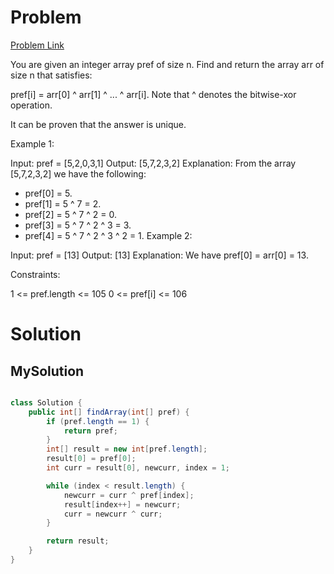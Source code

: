 # Problem

[Problem Link](https://leetcode.com/problems/find-the-original-array-of-prefix-xor/description)

You are given an integer array pref of size n. Find and return the array arr of size n that satisfies:

pref[i] = arr[0] ^ arr[1] ^ ... ^ arr[i].
Note that ^ denotes the bitwise-xor operation.

It can be proven that the answer is unique.

 

Example 1:

Input: pref = [5,2,0,3,1]
Output: [5,7,2,3,2]
Explanation: From the array [5,7,2,3,2] we have the following:
- pref[0] = 5.
- pref[1] = 5 ^ 7 = 2.
- pref[2] = 5 ^ 7 ^ 2 = 0.
- pref[3] = 5 ^ 7 ^ 2 ^ 3 = 3.
- pref[4] = 5 ^ 7 ^ 2 ^ 3 ^ 2 = 1.
Example 2:

Input: pref = [13]
Output: [13]
Explanation: We have pref[0] = arr[0] = 13.
 

Constraints:

1 <= pref.length <= 105
0 <= pref[i] <= 106

# Solution

## MySolution

``` java

class Solution {
    public int[] findArray(int[] pref) {
        if (pref.length == 1) {
            return pref;
        }
        int[] result = new int[pref.length];
        result[0] = pref[0];
        int curr = result[0], newcurr, index = 1;

        while (index < result.length) {
            newcurr = curr ^ pref[index];
            result[index++] = newcurr;
            curr = newcurr ^ curr;
        } 

        return result;
    }
}

```